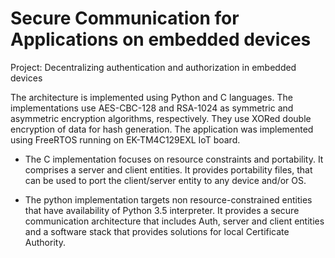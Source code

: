 
# Secure Communication for Applications on embedded devices


 Project: Decentralizing authentication and authorization in embedded devices

The architecture is implemented using Python and C languages. The implementations use AES-CBC-128 and RSA-1024 as symmetric and asymmetric encryption algorithms, respectively. They use XORed double encryption of data for hash generation. The application was implemented using FreeRTOS running on EK-TM4C129EXL IoT board. 

* The C implementation focuses on resource constraints and portability.
It comprises a server and client entities. It provides portability files, that can be used to port the client/server entity to any device and/or OS.

* The python implementation targets non resource-constrained entities that have availability of Python 3.5 interpreter. It provides a secure communication architecture that includes Auth, server and client entities and a software stack that provides solutions for local Certificate Authority.

